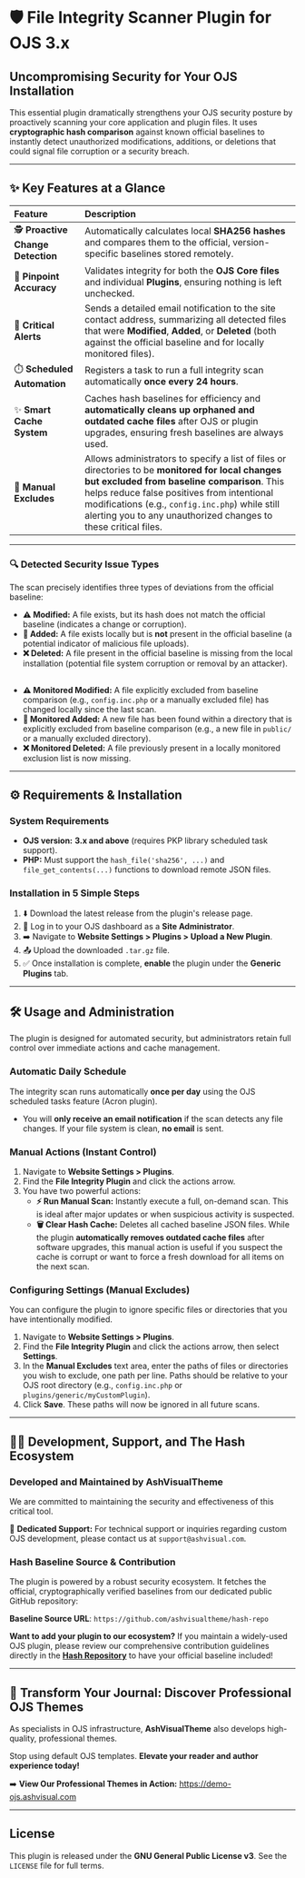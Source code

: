 # 🛡️ File Integrity Scanner Plugin for OJS 3.x

## **Uncompromising Security for Your OJS Installation**

This essential plugin dramatically strengthens your OJS security posture by proactively scanning your core application and plugin files. It uses **cryptographic hash comparison** against known official baselines to instantly detect unauthorized modifications, additions, or deletions that could signal file corruption or a security breach.

---

## ✨ Key Features at a Glance

| Feature                           | Description                                                                                                                                                                                                                                                                                                          |
| :-------------------------------- | :------------------------------------------------------------------------------------------------------------------------------------------------------------------------------------------------------------------------------------------------------------------------------------------------------------------- |
| 🕵️ **Proactive Change Detection** | Automatically calculates local **SHA256 hashes** and compares them to the official, version-specific baselines stored remotely.                                                                                                                                                                                      |
| 🎯 **Pinpoint Accuracy**          | Validates integrity for both the **OJS Core files** and individual **Plugins**, ensuring nothing is left unchecked.                                                                                                                                                                                                  |
| 📧 **Critical Alerts**            | Sends a detailed email notification to the site contact address, summarizing all detected files that were **Modified**, **Added**, or **Deleted** (both against the official baseline and for locally monitored files).                                                                                              |
| ⏱️ **Scheduled Automation**       | Registers a task to run a full integrity scan automatically **once every 24 hours**.                                                                                                                                                                                                                                 |
| ✨ **Smart Cache System**         | Caches hash baselines for efficiency and **automatically cleans up orphaned and outdated cache files** after OJS or plugin upgrades, ensuring fresh baselines are always used.                                                                                                                                       |
| 📝 **Manual Excludes**            | Allows administrators to specify a list of files or directories to be **monitored for local changes but excluded from baseline comparison**. This helps reduce false positives from intentional modifications (e.g., `config.inc.php`) while still alerting you to any unauthorized changes to these critical files. |

---

### **🔍 Detected Security Issue Types**

The scan precisely identifies three types of deviations from the official baseline:

- **⚠️ Modified:** A file exists, but its hash does not match the official baseline (indicates a change or corruption).
- **🚨 Added:** A file exists locally but is **not** present in the official baseline (a potential indicator of malicious file uploads).
- **❌ Deleted:** A file present in the official baseline is missing from the local installation (potential file system corruption or removal by an attacker).

##

- **⚠️ Monitored Modified:** A file explicitly excluded from baseline comparison (e.g., `config.inc.php` or a manually excluded file) has changed locally since the last scan.
- **🚨 Monitored Added:** A new file has been found within a directory that is explicitly excluded from baseline comparison (e.g., a new file in `public/` or a manually excluded directory).
- **❌ Monitored Deleted:** A file previously present in a locally monitored exclusion list is now missing.

---

## ⚙️ Requirements & Installation

### System Requirements

- **OJS version:** **3.x and above** (requires PKP library scheduled task support).
- **PHP:** Must support the `hash_file('sha256', ...)` and `file_get_contents(...)` functions to download remote JSON files.

### Installation in 5 Simple Steps

1.  ⬇️ Download the latest release from the plugin's release page.
2.  🔑 Log in to your OJS dashboard as a **Site Administrator**.
3.  ➡️ Navigate to **Website Settings > Plugins > Upload a New Plugin**.
4.  📤 Upload the downloaded `.tar.gz` file.
5.  ✅ Once installation is complete, **enable** the plugin under the **Generic Plugins** tab.

---

## 🛠️ Usage and Administration

The plugin is designed for automated security, but administrators retain full control over immediate actions and cache management.

### **Automatic Daily Schedule**

The integrity scan runs automatically **once per day** using the OJS scheduled tasks feature (Acron plugin).

- You will **only receive an email notification** if the scan detects any file changes. If your file system is clean, **no email** is sent.

### **Manual Actions (Instant Control)**

1.  Navigate to **Website Settings > Plugins**.
2.  Find the **File Integrity Plugin** and click the actions arrow.
3.  You have two powerful actions:
    - **⚡ Run Manual Scan:** Instantly execute a full, on-demand scan. This is ideal after major updates or when suspicious activity is suspected.
    - **🗑️ Clear Hash Cache:** Deletes all cached baseline JSON files. While the plugin **automatically removes outdated cache files** after software upgrades, this manual action is useful if you suspect the cache is corrupt or want to force a fresh download for all items on the next scan.

### **Configuring Settings (Manual Excludes)**

You can configure the plugin to ignore specific files or directories that you have intentionally modified.

1.  Navigate to **Website Settings > Plugins**.
2.  Find the **File Integrity Plugin** and click the actions arrow, then select **Settings**.
3.  In the **Manual Excludes** text area, enter the paths of files or directories you wish to exclude, one path per line. Paths should be relative to your OJS root directory (e.g., `config.inc.php` or `plugins/generic/myCustomPlugin`).
4.  Click **Save**. These paths will now be ignored in all future scans.

---

## 🧑‍💻 Development, Support, and The Hash Ecosystem

### Developed and Maintained by **AshVisualTheme**

We are committed to maintaining the security and effectiveness of this critical tool.

📧 **Dedicated Support:** For technical support or inquiries regarding custom OJS development, please contact us at `support@ashvisual.com`.

### **Hash Baseline Source & Contribution**

The plugin is powered by a robust security ecosystem. It fetches the official, cryptographically verified baselines from our dedicated public GitHub repository:

**Baseline Source URL**:
`https://github.com/ashvisualtheme/hash-repo`

**Want to add your plugin to our ecosystem?** If you maintain a widely-used OJS plugin, please review our comprehensive contribution guidelines directly in the [**Hash Repository**](https://github.com/ashvisualtheme/hash-repo) to have your official baseline included!

---

## 🎨 Transform Your Journal: Discover Professional OJS Themes

As specialists in OJS infrastructure, **AshVisualTheme** also develops high-quality, professional themes.

Stop using default OJS templates. **Elevate your reader and author experience today!**

➡️ **View Our Professional Themes in Action:** <https://demo-ojs.ashvisual.com>

---

## License

This plugin is released under the **GNU General Public License v3**. See the `LICENSE` file for full terms.
